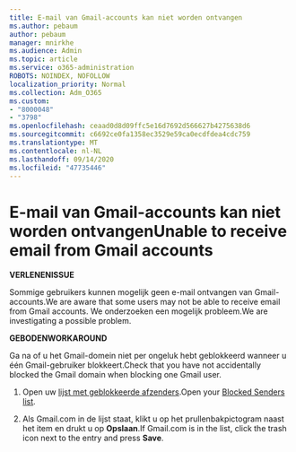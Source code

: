 ```yaml
---
title: E-mail van Gmail-accounts kan niet worden ontvangen
ms.author: pebaum
author: pebaum
manager: mnirkhe
ms.audience: Admin
ms.topic: article
ms.service: o365-administration
ROBOTS: NOINDEX, NOFOLLOW
localization_priority: Normal
ms.collection: Adm_O365
ms.custom:
- "8000048"
- "3798"
ms.openlocfilehash: ceaad0d8d09ffc5e16d7692d566627b4275638d6
ms.sourcegitcommit: c6692ce0fa1358ec3529e59ca0ecdfdea4cdc759
ms.translationtype: MT
ms.contentlocale: nl-NL
ms.lasthandoff: 09/14/2020
ms.locfileid: "47735446"
---
```

# <a name="unable-to-receive-email-from-gmail-accounts"></a><span data-ttu-id="537b2-102">E-mail van Gmail-accounts kan niet worden ontvangen</span><span class="sxs-lookup"><span data-stu-id="537b2-102">Unable to receive email from Gmail accounts</span></span>

<span data-ttu-id="537b2-103">**VERLENEN**</span><span class="sxs-lookup"><span data-stu-id="537b2-103">**ISSUE**</span></span>

<span data-ttu-id="537b2-104">Sommige gebruikers kunnen mogelijk geen e-mail ontvangen van Gmail-accounts.</span><span class="sxs-lookup"><span data-stu-id="537b2-104">We are aware that some users may not be able to receive email from Gmail accounts.</span></span> <span data-ttu-id="537b2-105">We onderzoeken een mogelijk probleem.</span><span class="sxs-lookup"><span data-stu-id="537b2-105">We are investigating a possible problem.</span></span>

<span data-ttu-id="537b2-106">**GEBODEN**</span><span class="sxs-lookup"><span data-stu-id="537b2-106">**WORKAROUND**</span></span>

<span data-ttu-id="537b2-107">Ga na of u het Gmail-domein niet per ongeluk hebt geblokkeerd wanneer u één Gmail-gebruiker blokkeert.</span><span class="sxs-lookup"><span data-stu-id="537b2-107">Check that you have not accidentally blocked the Gmail domain when blocking one Gmail user.</span></span>

1. <span data-ttu-id="537b2-108">Open uw [lijst met geblokkeerde afzenders](https://go.microsoft.com/fwlink/?linkid=2121010).</span><span class="sxs-lookup"><span data-stu-id="537b2-108">Open your [Blocked Senders list](https://go.microsoft.com/fwlink/?linkid=2121010).</span></span>

2. <span data-ttu-id="537b2-109">Als Gmail.com in de lijst staat, klikt u op het prullenbakpictogram naast het item en drukt u op **Opslaan**.</span><span class="sxs-lookup"><span data-stu-id="537b2-109">If Gmail.com is in the list, click the trash icon next to the entry and press **Save**.</span></span>
